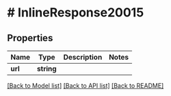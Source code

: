 # # InlineResponse20015

## Properties

Name | Type | Description | Notes
------------ | ------------- | ------------- | -------------
**url** | **string** |  | 

[[Back to Model list]](../../README.md#documentation-for-models) [[Back to API list]](../../README.md#documentation-for-api-endpoints) [[Back to README]](../../README.md)



